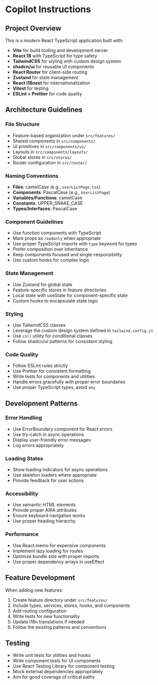 # Copilot Instructions

<!-- Use this file to provide workspace-specific custom instructions to Copilot. For more details, visit https://code.visualstudio.com/docs/copilot/copilot-customization#_use-a-githubcopilotinstructionsmd-file -->

## Project Overview

This is a modern React TypeScript application built with:

- **Vite** for build tooling and development server
- **React 18** with TypeScript for type safety
- **TailwindCSS** for styling with custom design system
- **shadcn/ui** for reusable UI components
- **React Router** for client-side routing
- **Zustand** for state management
- **React i18next** for internationalization
- **Vitest** for testing
- **ESLint + Prettier** for code quality

## Architecture Guidelines

### File Structure
- Feature-based organization under `src/features/`
- Shared components in `src/components/`
- UI primitives in `src/components/ui/`
- Layouts in `src/components/layouts/`
- Global stores in `src/stores/`
- Router configuration in `src/router/`

### Naming Conventions
- **Files**: camelCase (e.g., `userListPage.tsx`)
- **Components**: PascalCase (e.g., `UserListPage`)
- **Variables/Functions**: camelCase
- **Constants**: UPPER_SNAKE_CASE
- **Types/Interfaces**: PascalCase

### Component Guidelines
- Use function components with TypeScript
- Mark props as `readonly` when appropriate
- Use proper TypeScript imports with `type` keyword for types
- Prefer composition over inheritance
- Keep components focused and single-responsibility
- Use custom hooks for complex logic

### State Management
- Use Zustand for global state
- Feature-specific stores in feature directories
- Local state with useState for component-specific state
- Custom hooks to encapsulate state logic

### Styling
- Use TailwindCSS classes
- Leverage the custom design system defined in `tailwind.config.js`
- Use `cn()` utility for conditional classes
- Follow shadcn/ui patterns for consistent styling

### Code Quality
- Follow ESLint rules strictly
- Use Prettier for consistent formatting
- Write tests for components and utilities
- Handle errors gracefully with proper error boundaries
- Use proper TypeScript types, avoid `any`

## Development Patterns

### Error Handling
- Use ErrorBoundary component for React errors
- Use try-catch in async operations
- Display user-friendly error messages
- Log errors appropriately

### Loading States
- Show loading indicators for async operations
- Use skeleton loaders where appropriate
- Provide feedback for user actions

### Accessibility
- Use semantic HTML elements
- Provide proper ARIA attributes
- Ensure keyboard navigation works
- Use proper heading hierarchy

### Performance
- Use React.memo for expensive components
- Implement lazy loading for routes
- Optimize bundle size with proper imports
- Use proper dependency arrays in useEffect

## Feature Development

When adding new features:

1. Create feature directory under `src/features/`
2. Include types, services, stores, hooks, and components
3. Add routing configuration
4. Write tests for new functionality
5. Update i18n translations if needed
6. Follow the existing patterns and conventions

## Testing

- Write unit tests for utilities and hooks
- Write component tests for UI components
- Use React Testing Library for component testing
- Mock external dependencies appropriately
- Aim for good coverage of critical paths
